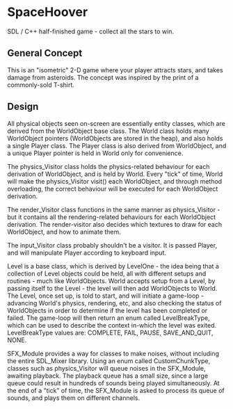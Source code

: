 # SpaceHoover
SDL / C++ half-finished game - collect all the stars to win.


## General Concept

This is an "isometric" 2-D game where your player attracts stars, and takes damage from asteroids.
The concept was inspired by the print of a commonly-sold T-shirt.

## Design

All physical objects seen on-screen are essentially entity classes, which are derived from the WorldObject base class.
The World class holds many WorldObject pointers (WorldObjects are stored in the heap), and also holds a single Player class.
The Player class is also derived from WorldObject, and a unique Player pointer is held in World only for convenience.

The physics_Visitor class holds the physics-related behaviour for each derivation of WorldObject, and is held by World.
Every "tick" of time, World will make the physics_Visitor visit() each WorldObject, and through method overloading, the correct
behaviour will be executed for each WorldObject derivation.

The render_Visitor class functions in the same manner as physics_Visitor - but it contains all the rendering-related behaviours
for each WorldObject derivation. The render-visitor also decides which textures to draw for each WorldObject, and how to animate them.

The input_Visitor class probably shouldn't be a visitor. It is passed Player, and will manipulate Player according to keyboard input.

Level is a base class, which is derived by LevelOne - the idea being that a collection of Level objects could be held, all with different
setups and routines - much like WorldObjects.
World accepts setup from a Level, by passing itself to the Level - the level will then add WorldObjects to World.
The Level, once set up, is told to start, and will initiate a game-loop - advancing World's physics, rendering, etc, and also
checking the status of WorldObjects in order to determine if the level has been completed or failed. 
The game-loop will then return an enum called LevelBreakType, which can be used to describe
the context in-which the level was exited. LevelBreakType values are: COMPLETE, FAIL, PAUSE, SAVE_AND_QUIT, NONE.

SFX_Module provides a way for classes to make noises, without including the entire SDL_Mixer library.
Using an enum called CustomChunkType, classes such as physics_Visitor will queue noises in the SFX_Module, awaiting playback.
The playback queue has a small size, since a large queue could result in hundreds of sounds being played simultaneously.
At the end of a "tick" of time, the SFX_Module is asked to process its queue of sounds, and plays them on different channels.
